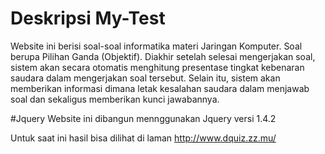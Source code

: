 # Deskripsi My-Test
Website ini berisi soal-soal informatika materi Jaringan Komputer. Soal berupa Pilihan Ganda (Objektif).
Diakhir setelah selesai mengerjakan soal, sistem akan secara otomatis menghitung presentase tingkat kebenaran saudara dalam mengerjakan soal tersebut. Selain itu, sistem akan memberikan informasi dimana letak kesalahan saudara dalam menjawab soal dan sekaligus memberikan kunci jawabannya.

#Jquery
Website ini dibangun mennggunakan Jquery versi 1.4.2

Untuk saat ini hasil bisa dilihat di laman http://www.dquiz.zz.mu/